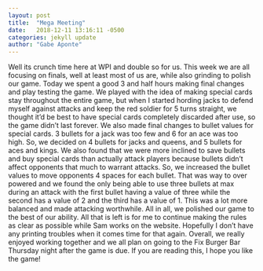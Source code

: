 ```yaml
---
layout: post
title:  "Mega Meeting"
date:   2018-12-11 13:16:11 -0500
categories: jekyll update
author: "Gabe Aponte"
--- 
```


Well its crunch time here at WPI and double so for us. This week we are all focusing on finals, well at least most of us are, while also grinding to polish our game. Today we spent a good 3 and half hours making final changes and play testing the game. We played with the idea of making special cards stay throughout the entire game, but when I started hording jacks to defend myself against attacks and keep the red soldier for 5 turns straight, we thought it’d be best to have special cards completely discarded after use, so the game didn’t last forever. We also made final changes to bullet values for special cards. 3 bullets for a jack was too few and 6 for an ace was too high. So, we decided on 4 bullets for jacks and queens, and 5 bullets for aces and kings. We also found that we were more inclined to save bullets and buy special cards than actually attack players because bullets didn’t affect opponents that much to warrant attacks. So, we increased the bullet values to move opponents 4 spaces for each bullet. That was way to over powered and we found the only being able to use three bullets at max during an attack with the first bullet having a value of three while the second has a value of 2 and the third has a value of 1. This was a lot more balanced and made attacking worthwhile. All in all, we polished our game to the best of our ability. All that is left is for me to continue making the rules as clear as possible while Sam works on the website. Hopefully I don’t have any printing troubles when it comes time for that again. Overall, we really enjoyed working together and we all plan on going to the Fix Burger Bar Thursday night after the game is due. If you are reading this, I hope you like the game!